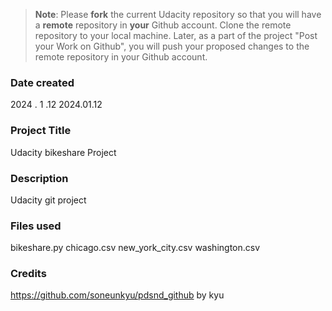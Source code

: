 >**Note**: Please **fork** the current Udacity repository so that you will have a **remote** repository in **your** Github account. Clone the remote repository to your local machine. Later, as a part of the project "Post your Work on Github", you will push your proposed changes to the remote repository in your Github account.

### Date created
2024 . 1 .12
2024.01.12

### Project Title
Udacity bikeshare Project

### Description
Udacity git project

### Files used
bikeshare.py
chicago.csv
new_york_city.csv
washington.csv

### Credits
https://github.com/soneunkyu/pdsnd_github
by kyu
